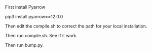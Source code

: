 First install Pyarrow

pip3 install pyarrow==12.0.0

Then edit the compile.sh to correct the path for your local installation.

Then run compile.sh. See if it work.

Then run bump.py.
